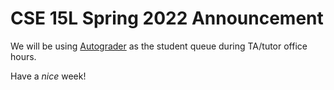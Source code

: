 # **CSE 15L Spring 2022 Announcement**

We will be using [Autograder](https://autograder.ucsd.edu) as the student queue during TA/tutor office hours.

Have a _nice_ week!